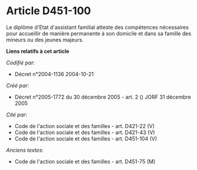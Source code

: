 # Article D451-100

Le diplôme d'Etat d'assistant familial atteste des compétences nécessaires pour accueillir de manière permanente à son
domicile et dans sa famille des mineurs ou des jeunes majeurs.

**Liens relatifs à cet article**

_Codifié par_:

  - Décret n°2004-1136 2004-10-21

_Créé par_:

  - Décret n°2005-1772 du 30 décembre 2005 - art. 2 () JORF 31 décembre 2005

_Cité par_:

  - Code de l'action sociale et des familles - art. D421-22 (V)
  - Code de l'action sociale et des familles - art. D421-43 (V)
  - Code de l'action sociale et des familles - art. D451-104 (V)

_Anciens textes_:

  - Code de l'action sociale et des familles - art. D451-75 (M)
